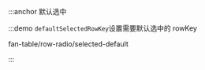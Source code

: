 :::anchor 默认选中

:::demo `defaultSelectedRowKey`设置需要默认选中的 rowKey

fan-table/row-radio/selected-default

:::
